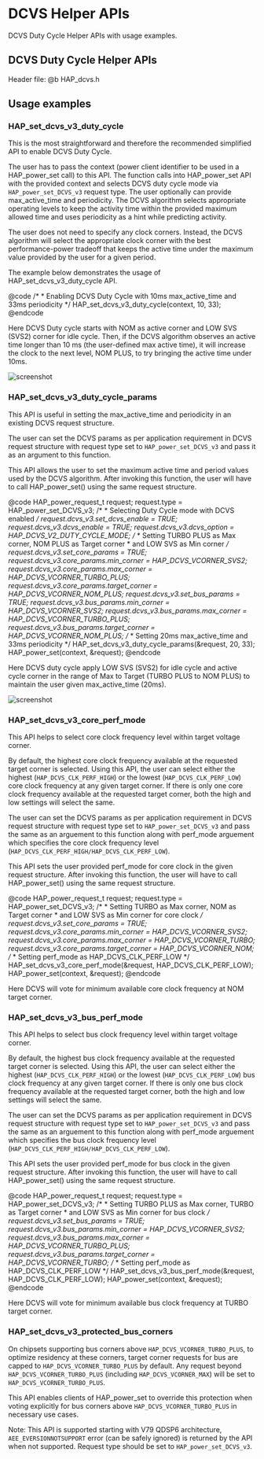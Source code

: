 # DCVS Helper APIs

DCVS Duty Cycle Helper APIs with usage examples.

## DCVS Duty Cycle Helper APIs

Header file: @b HAP_dcvs.h

## Usage examples

### HAP_set_dcvs_v3_duty_cycle

This is the most straightforward and therefore the recommended simplified API to enable DCVS Duty Cycle.

The user has to pass the context (power client identifier to be used in a HAP_power_set call) to this API.
The function calls into HAP_power_set API with the provided context and selects DCVS duty cycle mode via `HAP_power_set_DCVS_v3` request type.
The user optionally can provide max_active_time and periodicity. The DCVS algorithm selects appropriate operating levels to keep the activity time within the provided
maximum allowed time and uses periodicity as a hint while predicting activity.

The user does not need to specify any clock corners. Instead, the DCVS algorithm will select the appropriate clock corner with the best performance-power tradeoff that keeps the active time under the maximum value provided by the user for a given period.

The example below demonstrates the usage of HAP_set_dcvs_v3_duty_cycle API.

@code
    /*
     * Enabling DCVS Duty Cycle with 10ms max_active_time and 33ms periodicity
     */
    HAP_set_dcvs_v3_duty_cycle(context, 10, 33);
@endcode

Here DCVS Duty cycle starts with NOM as active corner and LOW SVS (SVS2) corner for idle cycle. Then, if the DCVS algorithm observes an active time longer than 10 ms (the user-defined max active time), it will increase the clock to the next level, NOM PLUS, to try bringing the active time under 10ms.

![screenshot](../../images/HAP_set_dcvs_v3_duty_cycle.png)

### HAP_set_dcvs_v3_duty_cycle_params

This API is useful in setting the max_active_time and periodicity in an existing DCVS request structure.

The user can set the DCVS params as per application requirement in DCVS request structure with request type set to `HAP_power_set_DCVS_v3` and pass it as an argument to this function.

This API allows the user to set the maximum active time and period values used by the DCVS algorithm. After invoking this function, the user will have to call HAP_power_set() using the same request structure.

@code
    HAP_power_request_t request;
    request.type = HAP_power_set_DCVS_v3;
    /*
     * Selecting Duty Cycle mode with DCVS enabled
     */
    request.dcvs_v3.set_dcvs_enable = TRUE;
    request.dcvs_v3.dcvs_enable = TRUE;
    request.dcvs_v3.dcvs_option = HAP_DCVS_V2_DUTY_CYCLE_MODE;
    /*
     * Setting TURBO PLUS as Max corner, NOM PLUS as Target corner
     * and LOW SVS as Min corner
     */
    request.dcvs_v3.set_core_params = TRUE;
    request.dcvs_v3.core_params.min_corner = HAP_DCVS_VCORNER_SVS2;
    request.dcvs_v3.core_params.max_corner = HAP_DCVS_VCORNER_TURBO_PLUS;
    request.dcvs_v3.core_params.target_corner = HAP_DCVS_VCORNER_NOM_PLUS;
    request.dcvs_v3.set_bus_params = TRUE;
    request.dcvs_v3.bus_params.min_corner = HAP_DCVS_VCORNER_SVS2;
    request.dcvs_v3.bus_params.max_corner = HAP_DCVS_VCORNER_TURBO_PLUS;
    request.dcvs_v3.bus_params.target_corner = HAP_DCVS_VCORNER_NOM_PLUS;
    /*
     * Setting 20ms max_active_time and 33ms periodicity
     */
    HAP_set_dcvs_v3_duty_cycle_params(&request, 20, 33);
    HAP_power_set(context, &request);
@endcode

Here DCVS duty cycle apply LOW SVS (SVS2) for idle cycle and active cycle corner in the range of Max to Target (TURBO PLUS to NOM PLUS) to maintain the user given max_active_time (20ms).

![screenshot](../../images/HAP_set_dcvs_v3_duty_cycle_params.png)

### HAP_set_dcvs_v3_core_perf_mode

This API helps to select core clock frequency level within target voltage corner.

By default, the highest core clock frequency available at the requested target corner is selected. Using this API, the user can select either the highest (`HAP_DCVS_CLK_PERF_HIGH`) or the lowest (`HAP_DCVS_CLK_PERF_LOW`) core clock frequency at any given target corner. If there is only one core clock frequency available at the requested target corner, both the
high and low settings will select the same.

The user can set the DCVS params as per application requirement in DCVS request structure with request type set to `HAP_power_set_DCVS_v3` and pass the same as an arguement to this function along with perf_mode arguement which specifies the core clock frequency level (`HAP_DCVS_CLK_PERF_HIGH/HAP_DCVS_CLK_PERF_LOW`).

This API sets the user provided perf_mode for core clock in the given request structure. After invoking this function, the user will have to call HAP_power_set() using the same request structure.

@code
    HAP_power_request_t request;
    request.type = HAP_power_set_DCVS_v3;
    /*
     * Setting TURBO as Max corner, NOM as Target corner
     * and LOW SVS as Min corner for core clock
     */
    request.dcvs_v3.set_core_params = TRUE;
    request.dcvs_v3.core_params.min_corner = HAP_DCVS_VCORNER_SVS2;
    request.dcvs_v3.core_params.max_corner = HAP_DCVS_VCORNER_TURBO;
    request.dcvs_v3.core_params.target_corner = HAP_DCVS_VCORNER_NOM;
    /*
     * Setting perf_mode as HAP_DCVS_CLK_PERF_LOW
     */
    HAP_set_dcvs_v3_core_perf_mode(&request, HAP_DCVS_CLK_PERF_LOW);
    HAP_power_set(context, &request);
@endcode

Here DCVS will vote for minimum available core clock frequency at NOM target corner.

### HAP_set_dcvs_v3_bus_perf_mode

This API helps to select bus clock frequency level within target voltage corner.

By default, the highest bus clock frequency available at the requested target corner is selected. Using this API, the user can select either the highest (`HAP_DCVS_CLK_PERF_HIGH`) or the lowest (`HAP_DCVS_CLK_PERF_LOW`) bus clock frequency at any given target corner. If there is only one bus clock frequency available at the requested target corner, both the high and
low settings will select the same.

The user can set the DCVS params as per application requirement in DCVS request structure with request type set to `HAP_power_set_DCVS_v3` and pass the same as an arguement to this function along with perf_mode arguement which specifies the bus clock frequency level (`HAP_DCVS_CLK_PERF_HIGH/HAP_DCVS_CLK_PERF_LOW`).

This API sets the user provided perf_mode for bus clock in the given request structure. After invoking this function, the user will have to call HAP_power_set() using the same request structure.

@code
    HAP_power_request_t request;
    request.type = HAP_power_set_DCVS_v3;
    /*
     * Setting TURBO PLUS as Max corner, TURBO as Target corner
     * and LOW SVS as Min corner for bus clock
     */
    request.dcvs_v3.set_bus_params = TRUE;
    request.dcvs_v3.bus_params.min_corner = HAP_DCVS_VCORNER_SVS2;
    request.dcvs_v3.bus_params.max_corner = HAP_DCVS_VCORNER_TURBO_PLUS;
    request.dcvs_v3.bus_params.target_corner = HAP_DCVS_VCORNER_TURBO;
    /*
     * Setting perf_mode as HAP_DCVS_CLK_PERF_LOW
     */
    HAP_set_dcvs_v3_bus_perf_mode(&request, HAP_DCVS_CLK_PERF_LOW);
    HAP_power_set(context, &request);
@endcode

Here DCVS will vote for minimum available bus clock frequency at TURBO target corner.

### HAP_set_dcvs_v3_protected_bus_corners

On chipsets supporting bus corners above `HAP_DCVS_VCORNER_TURBO_PLUS`, to optimize residency at these corners, target corner requests for bus are capped to `HAP_DCVS_VCORNER_TURBO_PLUS` by default.
Any request beyond `HAP_DCVS_VCORNER_TURBO_PLUS` (including `HAP_DCVS_VCORNER_MAX`) will be set to `HAP_DCVS_VCORNER_TURBO_PLUS`.

This API enables clients of HAP_power_set to override this protection when voting explicitly for bus corners above `HAP_DCVS_VCORNER_TURBO_PLUS` in necessary use cases.

Note:
This API is supported starting with V79 QDSP6 architecture, `AEE_EVERSIONNOTSUPPORT` error (can be safely ignored) is returned by the API when not supported.
Request type should be set to `HAP_power_set_DCVS_v3`.
